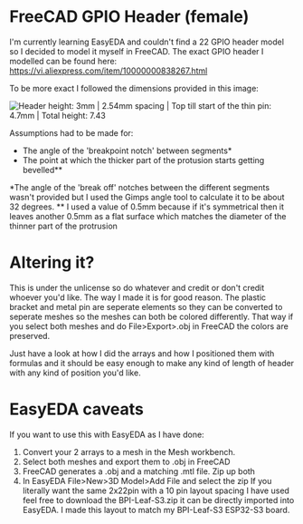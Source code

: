 # FreeCAD GPIO Header (female)
I'm currently learning EasyEDA and couldn't find a 22 GPIO header model so I decided to model it myself in FreeCAD.
The exact GPIO header I modelled can be found here:
https://vi.aliexpress.com/item/10000000838267.html

To be more exact I followed the dimensions provided in this image:

![Header height: 3mm | 2.54mm spacing | Top till start of the thin pin: 4.7mm | Total height: 7.43](https://ae01.alicdn.com/kf/HTB123ngCv5TBuNjSspmq6yDRVXaq.jpg)

Assumptions had to be made for:
 * The angle of the 'breakpoint notch' between segments*
 * The point at which the thicker part of the protusion starts getting bevelled**

*The angle of the 'break off' notches between the different segments wasn't provided but I used the Gimps angle tool to calculate it to be about 32 degrees. 
** I used a value of 0.5mm because if it's symmetrical then it leaves another 0.5mm as a flat surface which matches the diameter of the thinner part of the protrusion

# Altering it?
This is under the unlicense so do whatever and credit or don't credit whoever you'd like.
The way I made it is for good reason. The plastic bracket and metal pin are seperate elements so they can be converted to seperate meshes so the meshes can both be colored differently. 
That way if you select both meshes and do File>Export>.obj in FreeCAD the colors are preserved.

Just have a look at how I did the arrays and how I positioned them with formulas and it should be easy enough to make any kind of length of header with any kind of position you'd like.

# EasyEDA caveats
If you want to use this with EasyEDA as I have done:
  1) Convert your 2 arrays to a mesh in the Mesh workbench.
  2) Select both meshes and export them to .obj in FreeCAD
  3) FreeCAD generates a .obj and a matching .mtl file. Zip up both
  4) In EasyEDA File>New>3D Model>Add File and select the zip
If you literally want the same 2x22pin with a 10 pin layout spacing I have used feel free to download the BPI-Leaf-S3.zip it can be directly imported into EasyEDA.
I made this layout to match my BPI-Leaf-S3 ESP32-S3 board.
